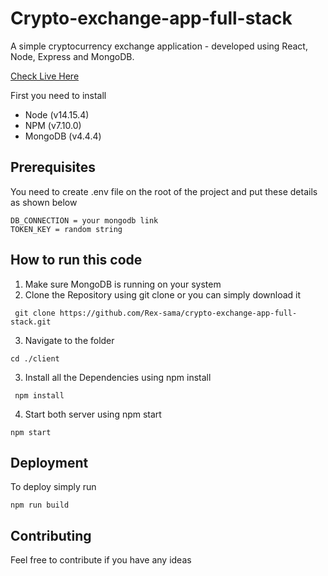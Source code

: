 # Crypto-exchange-app-full-stack

A simple cryptocurrency exchange application  - developed using React, Node, Express and MongoDB.

 <a href="https://crypto-exchange-app-full-stack.herokuapp.com/">Check Live Here</a> 

First you need to install 
- Node (v14.15.4)
- NPM (v7.10.0)
- MongoDB (v4.4.4)

## Prerequisites

You need to create .env file on the root of the project and put these details as shown below

```console
DB_CONNECTION = your mongodb link
TOKEN_KEY = random string
```

## How to run this code

1. Make sure MongoDB is running on your system
2. Clone the Repository using git clone or you can simply download it 
```console
 git clone https://github.com/Rex-sama/crypto-exchange-app-full-stack.git
```
3. Navigate to the folder
 ```console
 cd ./client
``` 
3. Install all the Dependencies using npm install
```console
 npm install
```
4. Start both server using npm start
```console
npm start
```

## Deployment

To deploy simply run

```console
npm run build
```



## Contributing

Feel free to contribute if you have any ideas 




